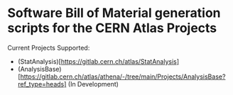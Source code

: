# Software Bill of Material generation scripts for the CERN Atlas Projects

Current Projects Supported:
- (StatAnalysis)[https://gitlab.cern.ch/atlas/StatAnalysis]
- (AnalysisBase)[https://gitlab.cern.ch/atlas/athena/-/tree/main/Projects/AnalysisBase?ref_type=heads] (In Development)
